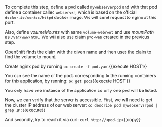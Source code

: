 To complete this step, define a pod called `mywebserverpod` and with that pod define a container called `webserver`, which is based on the official `docker.io/centos/httpd` docker image. We will send request to nginx at this port.

Also, define _volumeMounts_ with name `volume-webroot` and use _mountPath_ as `/var/www/html`. We will also use claim `pvc-web` created in the previous step.

OpenShift finds the claim with the given name and then uses the claim to find the volume to mount.

Create nginx pod by running `oc create -f pod.yaml`{{execute HOST1}}

You can see the name of the pods corresponding to the running containers for this application, by running:
`oc get pods`{{execute HOST1}}

You only have one instance of the application so only one pod will be listed.


Now, we can verify that the server is accessible. First, we will need to get the cluster IP address of our web server:
`oc describe pod mywebserverpod | grep IP:`{{execute}}

And secondly, try to reach it via curl: `curl http://<pod-ip>`{{copy}}